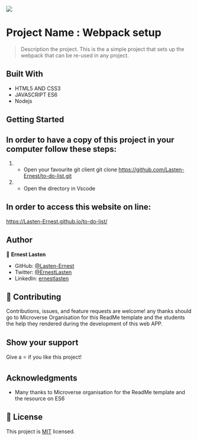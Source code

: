 ![](https://img.shields.io/badge/Microverse-blueviolet)

# Project Name : Webpack setup

> Description the project.
This is the a simple project that sets up the webpack that can be re-used in any project.

## Built With

- HTML5 AND CSS3
- JAVASCRIPT ES6
- Nodejs

## Getting Started

## In order to have a copy of this project in your computer follow these steps:
1) - Open your favourite git client
git clone https://github.com/Lasten-Ernest/to-do-list.git

2) - Open the directory in Vscode 

## In order to access this website on line:
 https://Lasten-Ernest.github.io/to-do-list/
    
## Author

👤 **Ernest Lasten**

- GitHub: [@Lasten-Ernest](https://github.com/Lasten-Ernest)
- Twitter: [@ErnestLasten](https://twitter.com/ErnestLasten)
- LinkedIn: [ernestlasten](https://mw.linkedin.com/in/ernest-lasten-613990197)


## 🤝 Contributing

Contributions, issues, and feature requests are welcome!
any thanks should go to Microverse Organisation for this ReadMe template and the students the help they rendered during the development of this web APP.

## Show your support

Give a ⭐️ if you like this project!

## Acknowledgments
- Many thanks to Microverse organisation for the ReadMe template and the resource on ES6 

## 📝 License

This project is [MIT](./MIT.md) licensed.
